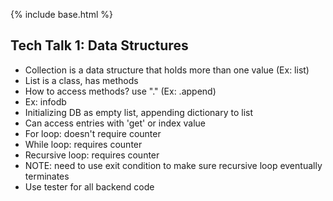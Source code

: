 {% include base.html %}

## Tech Talk 1: Data Structures

* Collection is a data structure that holds more than one value (Ex: list)
* List is a class, has methods
* How to access methods? use "." (Ex: .append)
* Ex: infodb
* Initializing DB as empty list, appending dictionary to list
* Can access entries with 'get' or index value
* For loop: doesn't require counter
* While loop: requires counter
* Recursive loop: requires counter
* NOTE: need to use exit condition to make sure recursive loop eventually terminates
* Use tester for all backend code
